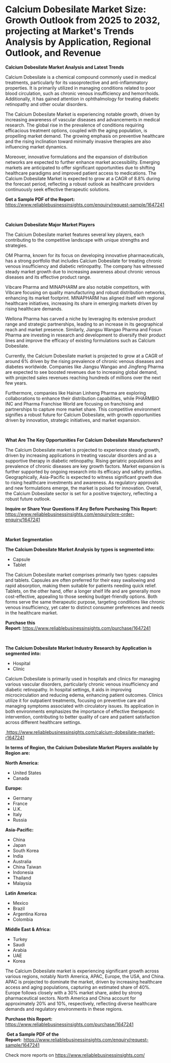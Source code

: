 <p><h1>Calcium Dobesilate Market Size: Growth Outlook from 2025 to 2032, projecting at Market's Trends Analysis by Application, Regional Outlook, and Revenue</h1></p><p><strong>Calcium Dobesilate Market Analysis and Latest Trends</strong></p>
<p><p>Calcium Dobesilate is a chemical compound commonly used in medical treatments, particularly for its vasoprotective and anti-inflammatory properties. It is primarily utilized in managing conditions related to poor blood circulation, such as chronic venous insufficiency and hemorrhoids. Additionally, it has gained attention in ophthalmology for treating diabetic retinopathy and other ocular disorders.</p><p>The Calcium Dobesilate Market is experiencing notable growth, driven by increasing awareness of vascular diseases and advancements in medical research. The global rise in the prevalence of conditions requiring efficacious treatment options, coupled with the aging population, is propelling market demand. The growing emphasis on preventive healthcare and the rising inclination toward minimally invasive therapies are also influencing market dynamics.</p><p>Moreover, innovative formulations and the expansion of distribution networks are expected to further enhance market accessibility. Emerging markets are anticipated to offer significant opportunities due to shifting healthcare paradigms and improved patient access to medications. The Calcium Dobesilate Market is expected to grow at a CAGR of 8.8% during the forecast period, reflecting a robust outlook as healthcare providers continuously seek effective therapeutic solutions.</p></p>
<p><strong>Get a Sample PDF of the Report:&nbsp;</strong> <a href="https://www.reliablebusinessinsights.com/enquiry/request-sample/1647241?utm_campaign=3134&utm_medium=2&utm_source=Github&utm_content=ia&utm_term=02042025&utm_id=calcium-dobesilate">https://www.reliablebusinessinsights.com/enquiry/request-sample/1647241</a></p>
<p>&nbsp;</p>
<p><strong>Calcium Dobesilate Major Market Players</strong></p>
<p><p>The Calcium Dobesilate market features several key players, each contributing to the competitive landscape with unique strengths and strategies. </p><p>OM Pharma, known for its focus on developing innovative pharmaceuticals, has a strong portfolio that includes Calcium Dobesilate for treating chronic venous insufficiency and diabetic retinopathy. The company has witnessed steady market growth due to increasing awareness about chronic venous diseases and its effective product range. </p><p>Vibcare Pharma and MINAPHARM are also notable competitors, with Vibcare focusing on quality manufacturing and robust distribution networks, enhancing its market footprint. MINAPHARM has aligned itself with regional healthcare initiatives, increasing its share in emerging markets driven by rising healthcare demands.</p><p>Wellona Pharma has carved a niche by leveraging its extensive product range and strategic partnerships, leading to an increase in its geographical reach and market presence. Similarly, Jiangsu Wangao Pharma and Fosun Pharma are investing in research and development to diversify their product lines and improve the efficacy of existing formulations such as Calcium Dobesilate.</p><p>Currently, the Calcium Dobesilate market is projected to grow at a CAGR of around 6% driven by the rising prevalence of chronic venous diseases and diabetes worldwide. Companies like Jiangsu Wangao and Jingfeng Pharma are expected to see boosted revenues due to increasing global demand, with projected sales revenues reaching hundreds of millions over the next few years.</p><p>Furthermore, companies like Hainan Linheng Pharma are exploring collaborations to enhance their distribution capabilities, while PHARMBIO INC and Pharma Franchise World are focusing on franchising and partnerships to capture more market share. This competitive environment signifies a robust future for Calcium Dobesilate, with growth opportunities driven by innovation, strategic initiatives, and market expansion.</p></p>
<p>&nbsp;</p>
<p><strong>What Are The Key Opportunities For Calcium Dobesilate Manufacturers?</strong></p>
<p><p>The Calcium Dobesilate market is projected to experience steady growth, driven by increasing applications in treating vascular disorders and as a supportive therapy in diabetic retinopathy. Rising geriatric populations and prevalence of chronic diseases are key growth factors. Market expansion is further supported by ongoing research into its efficacy and safety profiles. Geographically, Asia-Pacific is expected to witness significant growth due to rising healthcare investments and awareness. As regulatory approvals and new formulations emerge, the market is poised for innovation. Overall, the Calcium Dobesilate sector is set for a positive trajectory, reflecting a robust future outlook.</p></p>
<p><strong>Inquire or Share Your Questions If Any Before Purchasing This Report:</strong> <a href="https://www.reliablebusinessinsights.com/enquiry/pre-order-enquiry/1647241?utm_campaign=3134&utm_medium=2&utm_source=Github&utm_content=ia&utm_term=02042025&utm_id=calcium-dobesilate">https://www.reliablebusinessinsights.com/enquiry/pre-order-enquiry/1647241</a></p>
<p>&nbsp;</p>
<p><strong>Market Segmentation</strong></p>
<p><strong>The Calcium Dobesilate Market Analysis by types is segmented into:</strong></p>
<p><ul><li>Capsule</li><li>Tablet</li></ul></p>
<p><p>The Calcium Dobesilate market comprises primarily two types: capsules and tablets. Capsules are often preferred for their easy swallowing and rapid absorption, making them suitable for patients needing quick relief. Tablets, on the other hand, offer a longer shelf life and are generally more cost-effective, appealing to those seeking budget-friendly options. Both forms serve the same therapeutic purpose, targeting conditions like chronic venous insufficiency, yet cater to distinct consumer preferences and needs in the healthcare market.</p></p>
<p><strong>Purchase this Report:&nbsp;</strong><a href="https://www.reliablebusinessinsights.com/purchase/1647241?utm_campaign=3134&utm_medium=2&utm_source=Github&utm_content=ia&utm_term=02042025&utm_id=calcium-dobesilate">https://www.reliablebusinessinsights.com/purchase/1647241</a></p>
<p>&nbsp;</p>
<p><strong>The Calcium Dobesilate Market Industry Research by Application is segmented into:</strong></p>
<p><ul><li>Hospital</li><li>Clinic</li></ul></p>
<p><p>Calcium Dobesilate is primarily used in hospitals and clinics for managing various vascular disorders, particularly chronic venous insufficiency and diabetic retinopathy. In hospital settings, it aids in improving microcirculation and reducing edema, enhancing patient outcomes. Clinics utilize it for outpatient treatments, focusing on preventive care and managing symptoms associated with circulatory issues. Its application in both environments emphasizes the importance of effective therapeutic intervention, contributing to better quality of care and patient satisfaction across different healthcare settings.</p></p>
<p><a href="https://www.reliablebusinessinsights.com/calcium-dobesilate-market-r1647241?utm_campaign=3134&utm_medium=2&utm_source=Github&utm_content=ia&utm_term=02042025&utm_id=calcium-dobesilate">&nbsp;https://www.reliablebusinessinsights.com/calcium-dobesilate-market-r1647241</a></p>
<p><strong>In terms of Region, the Calcium Dobesilate Market Players available by Region are:</strong></p>
<p>
    <p> <strong> North America: </strong>
        <ul>
            <li>United States</li>
            <li>Canada</li>
        </ul>
        </p> 
    <p> <strong> Europe: </strong>
        <ul>
            <li>Germany</li>
            <li>France</li>
            <li>U.K.</li>
            <li>Italy</li>
            <li>Russia</li>
        </ul>
        </p> 
    <p> <strong> Asia-Pacific: </strong>
        <ul>
            <li>China</li>
            <li>Japan</li>
            <li>South Korea</li>
            <li>India</li>
            <li>Australia</li>
            <li>China Taiwan</li>
            <li>Indonesia</li>
            <li>Thailand</li>
            <li>Malaysia</li>
        </ul>
        </p> 
    <p> <strong> Latin America: </strong>
        <ul>
            <li>Mexico</li>
            <li>Brazil</li>
            <li>Argentina Korea</li>
            <li>Colombia</li>
        </ul>
        </p> 
    <p> <strong> Middle East & Africa: </strong>
        <ul>
            <li>Turkey</li>
            <li>Saudi</li>
            <li>Arabia</li>
            <li>UAE</li>
            <li>Korea</li>
        </ul>
    </p>
    </p>
<p><p>The Calcium Dobesilate market is experiencing significant growth across various regions, notably North America, APAC, Europe, the USA, and China. APAC is projected to dominate the market, driven by increasing healthcare access and aging populations, capturing an estimated share of 40%. Europe follows closely with a 30% market share, aided by strong pharmaceutical sectors. North America and China account for approximately 20% and 10%, respectively, reflecting diverse healthcare demands and regulatory environments in these regions.</p></p>
<p><strong>Purchase this Report: </strong><a href="https://www.reliablebusinessinsights.com/purchase/1647241?utm_campaign=3134&utm_medium=2&utm_source=Github&utm_content=ia&utm_term=02042025&utm_id=calcium-dobesilate">https://www.reliablebusinessinsights.com/purchase/1647241</a></p>
<p>&nbsp;<strong>Get a Sample PDF of the Report:&nbsp;&nbsp;</strong><a href="https://www.reliablebusinessinsights.com/enquiry/request-sample/1647241?utm_campaign=3134&utm_medium=2&utm_source=Github&utm_content=ia&utm_term=02042025&utm_id=calcium-dobesilate">https://www.reliablebusinessinsights.com/enquiry/request-sample/1647241</a></p>
<p><strong></strong></p>
<p>Check more reports on <a href="https://www.reliablebusinessinsights.com/?utm_campaign=3134&utm_medium=2&utm_source=Github&utm_content=ia&utm_term=02042025&utm_id=calcium-dobesilate">https://www.reliablebusinessinsights.com/</a></p>